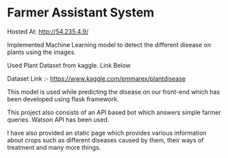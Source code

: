 # Farmer Assistant System

Hosted At: http://54.235.4.9/

Implemented Machine Learning model to detect the different disease on plants using the images.

Used Plant Dataset from kaggle. Link Below

Dataset Link :- https://www.kaggle.com/emmarex/plantdisease

This model is used while predicting the disease on our front-end which has been developed using flask framework.

This project also consists of an API based bot which answers simple farmer queries. Watson API has been used.

I have also provided an static page which provides various information about crops such as different diseases caused by them, their ways of treatment and many more things.

